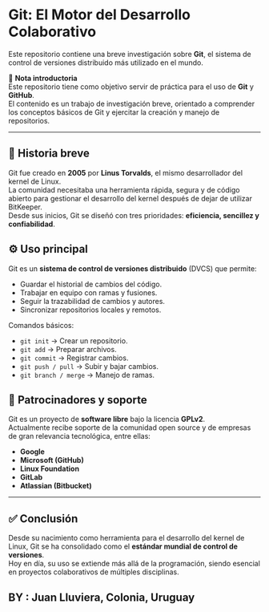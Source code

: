 # Git: El Motor del Desarrollo Colaborativo

Este repositorio contiene una breve investigación sobre **Git**, el sistema de control de versiones distribuido más utilizado en el mundo.

📌 **Nota introductoria**  
Este repositorio tiene como objetivo servir de práctica para el uso de **Git** y **GitHub**.  
El contenido es un trabajo de investigación breve, orientado a comprender los conceptos básicos de Git y ejercitar la creación y manejo de repositorios.

---

## 📖 Historia breve
Git fue creado en **2005** por **Linus Torvalds**, el mismo desarrollador del kernel de Linux.  
La comunidad necesitaba una herramienta rápida, segura y de código abierto para gestionar el desarrollo del kernel después de dejar de utilizar BitKeeper.  
Desde sus inicios, Git se diseñó con tres prioridades: **eficiencia, sencillez y confiabilidad**.


## ⚙️ Uso principal
Git es un **sistema de control de versiones distribuido** (DVCS) que permite:  
- Guardar el historial de cambios del código.  
- Trabajar en equipo con ramas y fusiones.  
- Seguir la trazabilidad de cambios y autores.  
- Sincronizar repositorios locales y remotos.  

Comandos básicos:
- `git init` → Crear un repositorio.  
- `git add` → Preparar archivos.  
- `git commit` → Registrar cambios.  
- `git push / pull` → Subir y bajar cambios.  
- `git branch / merge` → Manejo de ramas.  

## 🤝 Patrocinadores y soporte
Git es un proyecto de **software libre** bajo la licencia **GPLv2**.  
Actualmente recibe soporte de la comunidad open source y de empresas de gran relevancia tecnológica, entre ellas:  
  - **Google**  
  - **Microsoft (GitHub)**  
  - **Linux Foundation**  
  - **GitLab**  
  - **Atlassian (Bitbucket)**  

---

## ✅ Conclusión
Desde su nacimiento como herramienta para el desarrollo del kernel de Linux, Git se ha consolidado como el **estándar mundial de control de versiones**.  
Hoy en día, su uso se extiende más allá de la programación, siendo esencial en proyectos colaborativos de múltiples disciplinas.

## BY  : Juan Lluviera, Colonia, Uruguay
